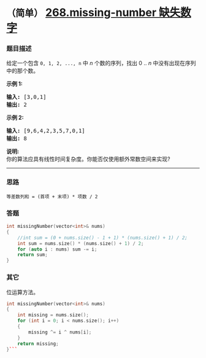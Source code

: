 # `（简单）` [268.missing-number 缺失数字](https://leetcode-cn.com/problems/missing-number/)

### 题目描述
<p>给定一个包含 <code>0, 1, 2, ..., n</code>&nbsp;中&nbsp;<em>n</em>&nbsp;个数的序列，找出 0 .. <em>n</em>&nbsp;中没有出现在序列中的那个数。</p>

<p><strong>示例 1:</strong></p>

<pre><strong>输入:</strong> [3,0,1]
<strong>输出:</strong> 2
</pre>

<p><strong>示例&nbsp;2:</strong></p>

<pre><strong>输入:</strong> [9,6,4,2,3,5,7,0,1]
<strong>输出:</strong> 8
</pre>

<p><strong>说明:</strong><br>
你的算法应具有线性时间复杂度。你能否仅使用额外常数空间来实现?</p>


---
### 思路
```
等差数列和 = (首项 + 末项) * 项数 / 2
```

### 答题
``` C++
int missingNumber(vector<int>& nums)
{
	//int sum = (0 + nums.size() - 1 + 1) * (nums.size() + 1) / 2;
	int sum = nums.size() * (nums.size() + 1) / 2;
	for (auto i : nums) sum -= i;
	return sum;
}
```

### 其它
位运算方法。  
``` C++
int missingNumber(vector<int>& nums)
{
	int missing = nums.size(); 
	for (int i = 0; i < nums.size(); i++)
	{ 
		missing ^= i ^ nums[i]; 
	} 
	return missing;
}```
